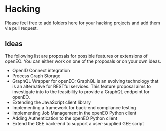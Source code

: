 # Hacking

Please feel free to add folders here for your hacking projects and add them via pull request.

## Ideas

The following list are proposals for possible features or extensions of openEO. You can either work on one of the proposals or on your own ideas. 

* OpenID Connect integration
* Process Graph Storage
* GraphQL Wrapper for openEO: GraphQL is an evolving technology that is an alternative for RESTful services. This feature proposal aims to investigate into to the feasibility to provide a GraphQL endpoint for openEO.
* Extending the JavaScript client library
* Implementing a framework for back-end compliance testing
* Implementing Job Management in the openEO Python client
* Adding Authentication to the openEO Python client
* Extend the GEE back-end to support a user-supplied GEE script